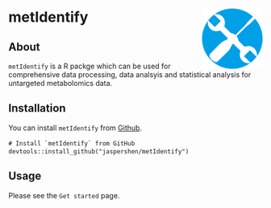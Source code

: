 
<!-- README.md is generated from README.Rmd. Please edit that file -->

# metIdentify <img src="man/figures/logo.png" align="right" alt="" width="120" />

## About

`metIdentify` is a R packge which can be used for comprehensive data processing, data analsyis and statistical analysis for untargeted metabolomics data.

## Installation

You can install `metIdentify` from [Github](https://github.com/jaspershen/metIdentify).

```
# Install `metIdentify` from GitHub
devtools::install_github("jaspershen/metIdentify")
```
## Usage

Please see the `Get started` page.

